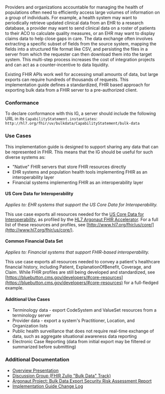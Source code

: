 Providers and organizations accountable for managing the health of populations often need to efficiently access large volumes of information on a group of individuals. For example, a health system may want to periodically retrieve updated clinical data from an EHR to a research database, a provider may want to send clinical data on a roster of patients to their ACO to calculate quality measures, or an EHR may want to display claims data to help close gaps in care. The data exchange often involves extracting a specific subset of fields from the source system, mapping the fields into a structured file format like CSV, and persisting the files in a server from which the requester can then download them into the target system. This multi-step process increases the cost of integration projects and can act as a counter-incentive to data liquidity.

Existing FHIR APIs work well for accessing small amounts of data, but large exports can require hundreds of thousands of requests. This implementation guide defines a standardized, FHIR based approach for exporting bulk data from a FHIR server to a pre-authorized client.

### Conformance
To declare conformance with this IG, a server should include the following URL in its `CapabilityStatement.instantiates`: `http://hl7.org/fhir/uv/bulkdata/CapabilityStatement/bulk-data`


### Use Cases

This implementation guide is designed to support sharing any data that can be represented in FHIR. This means that the IG should be useful for such diverse systems as:

* "Native" FHIR servers that store FHIR resources directly
* EHR systems and population health tools implementing FHIR as an interoperability layer
* Financial systems implementing FHIR as an interoperability layer

#### US Core Data for Interoperability
*Applies to: EHR systems that support the US Core Data for Interoperability.*

This use case exports all resources needed for the [US Core Data for Interoperability](https://www.healthit.gov/isa/united-states-core-data-interoperability-uscdi), as profiled by the [HL7 Argonaut FHIR Accelerator](https://confluence.hl7.org/display/AP/Argonaut+Project+Home). For a full list of these resources and profiles, see [http://www.hl7.org/fhir/us/core/](http://www.hl7.org/fhir/us/core/).

#### Common Financial Data Set
*Applies to: Financial systems that support FHIR-based interoperability.*

This use case exports all resources needed to convey a patient's healthcare financial history, including Patient, ExplanationOfBenefit, Coverage, and Claim. While FHIR profiles are still being developed and standardized, see [https://bluebutton.cms.gov/developers/#core-resources](https://bluebutton.cms.gov/developers/#core-resources) for a full-fledged example.

#### Additional Use Cases
* Terminology data - export CodeSystem and ValueSet resources from a terminology server
* Provider data - export a system's Practitioner, Location, and Organization lists
* Public health surveillance that does not require real-time exchange of data, such as aggregate situational awareness data reporting
* Electronic Case Reporting (data from initial export may be filtered or summarized before submitting)

### Additional Documentation
* [Overview Presentation](https://docs.google.com/presentation/d/14ZHmam9hwz6-SsCG1YqUIQnJ56bvSqEatebltgEVR6c/edit?usp=sharing)
* [Discussion Group (FHIR Zulip "Bulk Data" Track)](https://chat.fhir.org/#narrow/stream/bulk.20data)
* [Argonaut Project: Bulk Data Export Security Risk Assessment Report](security-risk-assessment-report.pdf)
* [Implementation Guide Change Log](changes.html)